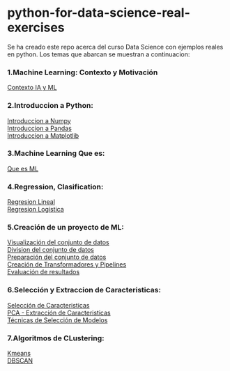 # python-for-data-science-real-exercises

Se ha creado este repo acerca del curso Data Science con ejemplos reales en python. Los temas que abarcan se muestran a continuacion:

### 1.Machine Learning: Contexto y Motivación
[Contexto IA y ML](https://github.com/MQH15/python-for-data-science-real-exercises/tree/master/fotos_IA_ML_Contexto)

### 2.Introduccion a Python:
[Introduccion a Numpy](https://github.com/MQH15/python-for-data-science-real-exercises/blob/master/C1_1_Introduccion_Numpy.ipynb)\
[Introduccion a Pandas](https://github.com/MQH15/python-for-data-science-real-exercises/blob/master/C1_2_Introduccion_Pandas.ipynb)\
[Introduccion a Matplotlib](https://github.com/MQH15/python-for-data-science-real-exercises/blob/master/C1_3_Introduccion_Matplotlib.ipynb)

### 3.Machine Learning Que es:
[Que es ML](https://github.com/MQH15/python-for-data-science-real-exercises/tree/master/fotos_ML)

### 4.Regression, Clasification:
[Regresion Lineal](https://github.com/MQH15/python-for-data-science-real-exercises/blob/master/C2_1_Regresion_lineal%20-%20Prediccion%20del%20coste%20de%20un%20incidente%20de%20seguridad.ipynb)\
[Regresion Logística](https://github.com/MQH15/python-for-data-science-real-exercises/blob/master/C2_2_Regresion_Logistica%20-%20Deteccion%20de%20SPAM.ipynb)

### 5.Creación de un proyecto de ML:
[Visualización del conjunto de datos](https://github.com/MQH15/python-for-data-science-real-exercises/blob/master/C3_1_ML%20-%20Visualizacion%20del%20conjunto%20de%20datos.ipynb)\
[Division del conjunto de datos](https://github.com/MQH15/python-for-data-science-real-exercises/blob/master/C3_2_ML%20-%20Division%20del%20conjunto%20de%20datos.ipynb)\
[Preparación del conjunto de datos](https://github.com/MQH15/python-for-data-science-real-exercises/blob/master/C3_3_ML%20-%20Preparacion%20del%20conjunto%20de%20datos.ipynb)\
[Creación de Transformadores y Pipelines](https://github.com/MQH15/python-for-data-science-real-exercises/blob/master/C3_4_ML%20-%20Creacion%20de%20Transformadores%20y%20Pipelines%20personalizados.ipynb)\
[Evaluación de resultados](https://github.com/MQH15/python-for-data-science-real-exercises/blob/master/C3_5_ML%20-%20Evaluacion%20de%20resultados.ipynb)

### 6.Selección y Extraccion de Caracteristicas:
[Selección de Caracteristicas](https://github.com/MQH15/python-for-data-science-real-exercises/blob/master/C6_1_Seleccion_Caracteristicas.ipynb)\
[PCA - Extracción de Caracteristicas](https://github.com/MQH15/python-for-data-science-real-exercises/blob/master/C6_2_Extraccion_Caracteristicas.ipynb)\
[Técnicas de Selección de Modelos](https://github.com/MQH15/python-for-data-science-real-exercises/blob/master/C6_3_Tecnicas_Seleccion_Modelo.ipynb)

### 7.Algoritmos de CLustering:
[Kmeans](https://github.com/MQH15/python-for-data-science-real-exercises/blob/master/C7_1_Kmeans%20-%20Deteccion%20de%20transacciones%20bancarias%20fraudulentas.ipynb)\
[DBSCAN](https://github.com/MQH15/python-for-data-science-real-exercises/blob/master/C7_2_Dbscan%20-%20Deteccion%20de%20transacciones%20bancarias%20fraudulentas.ipynb)

